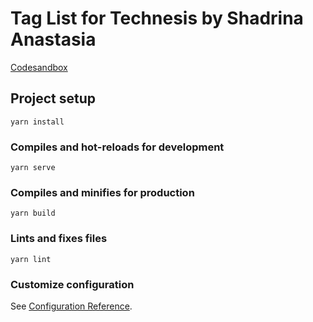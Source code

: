 # Tag List for Technesis by Shadrina Anastasia
[Codesandbox](https://codesandbox.io/p/github/verekare/tag-list/main?layout=%257B%2522sidebarPanel%2522%253A%2522EXPLORER%2522%252C%2522rootPanelGroup%2522%253A%257B%2522direction%2522%253A%2522horizontal%2522%252C%2522contentType%2522%253A%2522UNKNOWN%2522%252C%2522type%2522%253A%2522PANEL_GROUP%2522%252C%2522id%2522%253A%2522ROOT_LAYOUT%2522%252C%2522panels%2522%253A%255B%257B%2522type%2522%253A%2522PANEL_GROUP%2522%252C%2522contentType%2522%253A%2522UNKNOWN%2522%252C%2522direction%2522%253A%2522vertical%2522%252C%2522id%2522%253A%2522cly8gebvc00063b6nj7d6pdh1%2522%252C%2522sizes%2522%253A%255B100%252C0%255D%252C%2522panels%2522%253A%255B%257B%2522type%2522%253A%2522PANEL_GROUP%2522%252C%2522contentType%2522%253A%2522EDITOR%2522%252C%2522direction%2522%253A%2522horizontal%2522%252C%2522id%2522%253A%2522EDITOR%2522%252C%2522panels%2522%253A%255B%257B%2522type%2522%253A%2522PANEL%2522%252C%2522contentType%2522%253A%2522EDITOR%2522%252C%2522id%2522%253A%2522cly8gebvc00023b6nryf0p3ep%2522%257D%255D%257D%252C%257B%2522type%2522%253A%2522PANEL_GROUP%2522%252C%2522contentType%2522%253A%2522SHELLS%2522%252C%2522direction%2522%253A%2522horizontal%2522%252C%2522id%2522%253A%2522SHELLS%2522%252C%2522panels%2522%253A%255B%257B%2522type%2522%253A%2522PANEL%2522%252C%2522contentType%2522%253A%2522SHELLS%2522%252C%2522id%2522%253A%2522cly8gebvc00043b6nm9fehbew%2522%257D%255D%252C%2522sizes%2522%253A%255B100%255D%257D%255D%257D%252C%257B%2522type%2522%253A%2522PANEL_GROUP%2522%252C%2522contentType%2522%253A%2522DEVTOOLS%2522%252C%2522direction%2522%253A%2522vertical%2522%252C%2522id%2522%253A%2522DEVTOOLS%2522%252C%2522panels%2522%253A%255B%257B%2522type%2522%253A%2522PANEL%2522%252C%2522contentType%2522%253A%2522DEVTOOLS%2522%252C%2522id%2522%253A%2522cly8gebvc00053b6npu4v0gwk%2522%257D%255D%252C%2522sizes%2522%253A%255B100%255D%257D%255D%252C%2522sizes%2522%253A%255B40%252C60%255D%257D%252C%2522tabbedPanels%2522%253A%257B%2522cly8gebvc00023b6nryf0p3ep%2522%253A%257B%2522id%2522%253A%2522cly8gebvc00023b6nryf0p3ep%2522%252C%2522activeTabId%2522%253A%2522cly8gjmer00ed3b6n0rl6x6lo%2522%252C%2522tabs%2522%253A%255B%257B%2522id%2522%253A%2522cly8gebvb00013b6nb0wsrbad%2522%252C%2522mode%2522%253A%2522permanent%2522%252C%2522type%2522%253A%2522FILE%2522%252C%2522filepath%2522%253A%2522%252FREADME.md%2522%252C%2522state%2522%253A%2522IDLE%2522%257D%252C%257B%2522type%2522%253A%2522DIFF%2522%252C%2522filepath%2522%253A%2522%252F.codesandbox%252Ftasks.json%2522%252C%2522base%2522%253A%2522HEAD%2522%252C%2522id%2522%253A%2522cly8gjmer00ed3b6n0rl6x6lo%2522%252C%2522mode%2522%253A%2522temporary%2522%252C%2522state%2522%253A%2522IDLE%2522%257D%255D%257D%252C%2522cly8gebvc00053b6npu4v0gwk%2522%253A%257B%2522id%2522%253A%2522cly8gebvc00053b6npu4v0gwk%2522%252C%2522activeTabId%2522%253A%2522cly8h1wv100lv3b6nrzef63uy%2522%252C%2522tabs%2522%253A%255B%257B%2522type%2522%253A%2522UNASSIGNED_PORT%2522%252C%2522port%2522%253A2222%252C%2522id%2522%253A%2522cly8gig6i00983b6ngikqjftn%2522%252C%2522mode%2522%253A%2522permanent%2522%252C%2522path%2522%253A%2522%252F%2522%257D%252C%257B%2522type%2522%253A%2522UNASSIGNED_PORT%2522%252C%2522port%2522%253A8080%252C%2522id%2522%253A%2522cly8h1wv100lv3b6nrzef63uy%2522%252C%2522mode%2522%253A%2522permanent%2522%252C%2522path%2522%253A%2522%252F%2522%257D%255D%257D%252C%2522cly8gebvc00043b6nm9fehbew%2522%253A%257B%2522id%2522%253A%2522cly8gebvc00043b6nm9fehbew%2522%252C%2522activeTabId%2522%253A%2522cly8gi6u5006z3b6nth75gkn5%2522%252C%2522tabs%2522%253A%255B%257B%2522id%2522%253A%2522cly8gebvc00033b6nhc4q5h1u%2522%252C%2522mode%2522%253A%2522permanent%2522%252C%2522type%2522%253A%2522TERMINAL%2522%252C%2522shellId%2522%253A%2522cly8gecio000sdlkgfduhfp7h%2522%257D%252C%257B%2522type%2522%253A%2522TASK_LOG%2522%252C%2522taskId%2522%253A%2522serve%2522%252C%2522id%2522%253A%2522cly8gi6u5006z3b6nth75gkn5%2522%252C%2522mode%2522%253A%2522permanent%2522%257D%255D%257D%257D%252C%2522showDevtools%2522%253Atrue%252C%2522showShells%2522%253Afalse%252C%2522showSidebar%2522%253Atrue%252C%2522sidebarPanelSize%2522%253A15%257D)

## Project setup
```
yarn install
```

### Compiles and hot-reloads for development
```
yarn serve
```

### Compiles and minifies for production
```
yarn build
```

### Lints and fixes files
```
yarn lint
```

### Customize configuration
See [Configuration Reference](https://cli.vuejs.org/config/).
